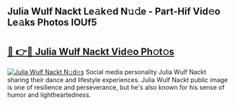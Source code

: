 ## Julia Wulf Nackt Le𝚊k𝚎d N𝚞𝚍e - Part-Hif Vid𝚎o Le𝚊ks Photos IOUf5

# <h2><a href="http://fb7cdvi.evod.top/?m=Julia+Wulf+Nackt">🔗 👉🔴 Julia Wulf Nackt Vid𝚎o Ph𝚘t𝚘s</a></h2>

[![Julia Wulf Nackt N𝚞d𝚎s](https://i.imgur.com/8V9OHl7.gif)](http://fb7cdvi.evod.top/?m=Julia+Wulf+Nackt)
Social media personality Julia Wulf Nackt sharing their dance and lifestyle experiences. Julia Wulf Nackt public image is one of resilience and perseverance, but he's also known for his sense of humor and lightheartedness. 

